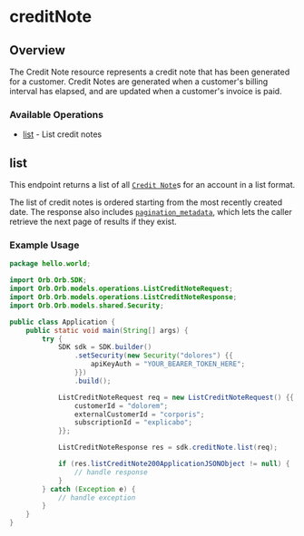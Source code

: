 # creditNote

## Overview

The Credit Note resource represents a credit note that has been generated for a customer. Credit Notes are generated when a customer's billing interval has elapsed, and are updated when a customer's invoice is paid.

### Available Operations

* [list](#list) - List credit notes

## list

This endpoint returns a list of all [`Credit Note`](../reference/Orb-API.json/components/schemas/Credit-note)s for an account in a list format. 

The list of credit notes is ordered starting from the most recently created date. The response also includes [`pagination_metadata`](../api/pagination), which lets the caller retrieve the next page of results if they exist.

### Example Usage

```java
package hello.world;

import Orb.Orb.SDK;
import Orb.Orb.models.operations.ListCreditNoteRequest;
import Orb.Orb.models.operations.ListCreditNoteResponse;
import Orb.Orb.models.shared.Security;

public class Application {
    public static void main(String[] args) {
        try {
            SDK sdk = SDK.builder()
                .setSecurity(new Security("dolores") {{
                    apiKeyAuth = "YOUR_BEARER_TOKEN_HERE";
                }})
                .build();

            ListCreditNoteRequest req = new ListCreditNoteRequest() {{
                customerId = "dolorem";
                externalCustomerId = "corporis";
                subscriptionId = "explicabo";
            }};            

            ListCreditNoteResponse res = sdk.creditNote.list(req);

            if (res.listCreditNote200ApplicationJSONObject != null) {
                // handle response
            }
        } catch (Exception e) {
            // handle exception
        }
    }
}
```
